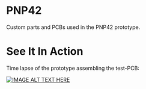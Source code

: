 # PNP42
Custom parts and PCBs used in the PNP42 prototype. 

# See It In Action
Time lapse of the prototype assembling the test-PCB:

[![IMAGE ALT TEXT HERE](https://img.youtube.com/vi/4Yg3GeWl18o/0.jpg)](https://youtu.be/4Yg3GeWl18o)
